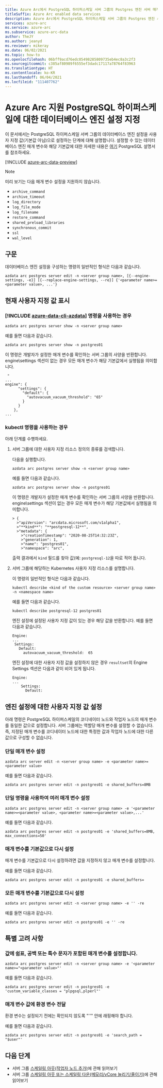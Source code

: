 ```yaml
---
title: Azure Arc에서 PostgreSQL 하이퍼스케일 서버 그룹의 Postgres 엔진 서버 매개 변수 구성
titleSuffix: Azure Arc enabled data services
description: Azure Arc에서 PostgreSQL 하이퍼스케일 서버 그룹의 Postgres 엔진 서버 매개 변수 구성
services: azure-arc
ms.service: azure-arc
ms.subservice: azure-arc-data
author: TheJY
ms.author: jeanyd
ms.reviewer: mikeray
ms.date: 06/02/2021
ms.topic: how-to
ms.openlocfilehash: 06bff9acd76edc05498285809735eb4ec8a3c2f3
ms.sourcegitcommit: c385af80989f6555ef3dadc17117a78764f83963
ms.translationtype: HT
ms.contentlocale: ko-KR
ms.lasthandoff: 06/04/2021
ms.locfileid: "111407762"
---
```

# <a name="set-the-database-engine-settings-for-azure-arc-enabled-postgresql-hyperscale"></a>Azure Arc 지원 PostgreSQL 하이퍼스케일에 대한 데이터베이스 엔진 설정 지정

이 문서에서는 PostgreSQL 하이퍼스케일 서버 그룹의 데이터베이스 엔진 설정을 사용자 지정 값(기본값 아님)으로 설정하는 단계에 대해 설명합니다. 설정할 수 있는 데이터베이스 엔진 매개 변수와 해당 기본값에 대한 자세한 내용은 [여기](https://www.postgresql.org/docs/current/runtime-config.html) PostgreSQL 설명서를 참조하세요.

[!INCLUDE [azure-arc-data-preview](../../../includes/azure-arc-data-preview.md)]

> [!NOTE]
> 미리 보기는 다음 매개 변수 설정을 지원하지 않습니다. 
>
> - `archive_command`
> - `archive_timeout`
> - `log_directory`
> - `log_file_mode`
> - `log_filename`
> - `restore_command`
> - `shared_preload_libraries`
> - `synchronous_commit`
> - `ssl`
> - `wal_level`

## <a name="syntax"></a>구문

데이터베이스 엔진 설정을 구성하는 명령의 일반적인 형식은 다음과 같습니다.

```console
azdata arc postgres server edit -n <server group name>, [{--engine-settings, -e}] [{--replace-engine-settings, --re}] {'<parameter name>=<parameter value>, ...'}
```

## <a name="show-current-custom-values"></a>현재 사용자 지정 값 표시

### <a name="with-azure-data-cli-azdata-command"></a>[!INCLUDE [azure-data-cli-azdata](../../../includes/azure-data-cli-azdata.md)] 명령을 사용하는 경우

```console
azdata arc postgres server show -n <server group name>
```

예를 들면 다음과 같습니다.

```console
azdata arc postgres server show -n postgres01
```

이 명령은 개발자가 설정한 매개 변수를 확인하는 서버 그룹의 사양을 반환합니다. engine\settings 섹션이 없는 경우 모든 매개 변수가 해당 기본값에서 실행됨을 의미합니다.

```console
 "
...
engine": {
      "settings": {
        "default": {
          "autovacuum_vacuum_threshold": "65"
        }
      }
    },
...
```

### <a name="with-kubectl-command"></a>kubectl 명령을 사용하는 경우

아래 단계를 수행하세요.

1. 서버 그룹에 대한 사용자 지정 리소스 정의의 종류를 검색합니다.

   다음을 실행합니다.

   ```console
   azdata arc postgres server show -n <server group name>
   ```

   예를 들면 다음과 같습니다.

   ```console
   azdata arc postgres server show -n postgres01
   ```

   이 명령은 개발자가 설정한 매개 변수를 확인하는 서버 그룹의 사양을 반환합니다. engine\settings 섹션이 없는 경우 모든 매개 변수가 해당 기본값에서 실행됨을 의미합니다.

   ```output
   > {
     >"apiVersion": "arcdata.microsoft.com/v1alpha1",
     >"**kind**": "**postgresql-12**",
     >"metadata": {
       >"creationTimestamp": "2020-08-25T14:32:23Z",
       >"generation": 1,
       >"name": "postgres01",
       >"namespace": "arc",  
   ```

   출력 결과에서 `kind` 필드를 찾아 값(예: `postgresql-12`을 따로 적어 둡니다.

2. 서버 그룹에 해당하는 Kubernetes 사용자 지정 리소스를 설명합니다. 

   이 명령의 일반적인 형식은 다음과 같습니다.

   ```console
   kubectl describe <kind of the custom resource> <server group name> -n <namespace name>
   ```

   예를 들면 다음과 같습니다.

   ```console
   kubectl describe postgresql-12 postgres01
   ```

   엔진 설정에 설정된 사용자 지정 값이 있는 경우 해당 값을 반환합니다. 예를 들면 다음과 같습니다.

   ```output
   Engine:
   ...
    Settings:
      Default:
        autovacuum_vacuum_threshold:  65
   ```

   엔진 설정에 대한 사용자 지정 값을 설정하지 않은 경우 `resultset`의 Engine Settings 섹션은 다음과 같이 비어 있게 됩니다.

   ```output
   Engine:
   ...
       Settings:
         Default:
   ```

## <a name="set-custom-values-for-engine-settings"></a>엔진 설정에 대한 사용자 지정 값 설정

아래 명령은 PostgreSQL 하이퍼스케일의 코디네이터 노드와 작업자 노드의 매개 변수를 동일한 값으로 설정합니다. 서버 그룹에는 역할당 매개 변수를 설정할 수 없습니다. 즉, 지정된 매개 변수를 코디네이터 노드에 대한 특정한 값과 작업자 노드에 대한 다른 값으로 구성할 수 없습니다.

### <a name="set-a-single-parameter"></a>단일 매개 변수 설정

```console
azdata arc server edit -n <server group name> -e <parameter name>=<parameter value>
```

예를 들면 다음과 같습니다.

```console
azdata arc postgres server edit -n postgres01 -e shared_buffers=8MB
```

### <a name="set-multiple-parameters-with-a-single-command"></a>단일 명령을 사용하여 여러 매개 변수 설정

```console
azdata arc postgres server edit -n <server group name> -e '<parameter name>=<parameter value>, <parameter name>=<parameter value>,...'
```

예를 들면 다음과 같습니다.

```console
azdata arc postgres server edit -n postgres01 -e 'shared_buffers=8MB, max_connections=50'
```

### <a name="reset-a-parameter-to-its-default-value"></a>매개 변수를 기본값으로 다시 설정

매개 변수를 기본값으로 다시 설정하려면 값을 지정하지 않고 매개 변수를 설정합니다. 

예를 들면 다음과 같습니다.

```console
azdata arc postgres server edit -n postgres01 -e shared_buffers=
```

### <a name="reset-all-parameters-to-their-default-values"></a>모든 매개 변수를 기본값으로 다시 설정

```console
azdata arc postgres server edit -n <server group name> -e '' -re
```

예를 들면 다음과 같습니다.

```console
azdata arc postgres server edit -n postgres01 -e '' -re
```

## <a name="special-considerations"></a>특별 고려 사항

### <a name="set-a-parameter-which-value-contains-a-comma-space-or-special-character"></a>값에 쉼표, 공백 또는 특수 문자가 포함된 매개 변수를 설정합니다.

```console
azdata arc postgres server edit -n <server group name> -e '<parameter name>="<parameter value>"'
```

예를 들면 다음과 같습니다.

```console
azdata arc postgres server edit -n postgres01 -e 'custom_variable_classes = "plpgsql,plperl"'
```

### <a name="pass-an-environment-variable-in-a-parameter-value"></a>매개 변수 값에 환경 변수 전달

환경 변수는 설정되기 전에는 확인되지 않도록 "''" 안에 래핑해야 합니다.

예를 들면 다음과 같습니다. 

```console
azdata arc postgres server edit -n postgres01 -e 'search_path = "$user"'
```

## <a name="next-steps"></a>다음 단계
- 서버 그룹 [스케일링 아웃(작업자 노드 추가)](scale-out-in-postgresql-hyperscale-server-group.md)에 관해 읽어보기
- 서버 그룹 [스케일링 아웃 또는 스케일링 다운(메모리/vCore 늘리기/줄이기)](scale-up-down-postgresql-hyperscale-server-group-using-cli.md)에 관해 읽어보기
